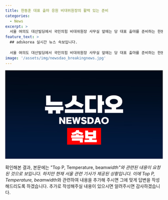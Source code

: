 ```yaml
---
title: 한동훈 대표 출마 응원 비대위원장의 활력 있는 준비
categories:
  - News
excerpt: >
  서울 여의도 대산빌딩에서 국민의힘 비대위원장 사무실 앞에는 당 대표 출마를 준비하는 한동훈 전 국민의힘 비대위원장의 응원 화환이 놓여져 있습니다. 21일 오전 출근하는 한 전 위원장의 캠프 관계자가 응원 화환이 있는 사무실에 들어가고 있습니다.
feature_text: >
  ## adskorea 실시간 뉴스 속보입니다.

  서울 여의도 대산빌딩에서 국민의힘 비대위원장 사무실 앞에는 당 대표 출마를 준비하는 한동훈 전 국민의힘 비대위원장의 응원 화환이 놓여져 있습니다. 21일 오전 출근하는 한 전 위원장의 캠프 관계자가 응원 화환이 있는 사무실에 들어가고 있습니다.
image: '/assets/img/newsdao_breakingnews.jpg'
---
```


<p><img src="/assets/img/newsdao_breakingnews.jpg" alt="adskorea 속보" /></p>

<p>확인해본 결과, 본문에는 "Top P, Temperature, beam<em>width"와 관련된 내용이 요청된 것으로 보입니다. 하지만 현재 서울 관련 기사가 제공된 상황입니다. 이에 Top P, Temperature, beam</em>width와 관련하여 내용을 추가해 주시면 그에 맞게 답변을 작성해드리도록 하겠습니다. 추가로 작성해주실 내용이 있으시면 알려주시면 감사하겠습니다.</p>

